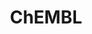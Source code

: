 ---
bigquery: https://console.cloud.google.com/bigquery?p=patents-public-data&d=ebi_chembl&page=dataset
citation: '"The ChEMBL database in 2017." Anna Gaulton, Anne Hersey, Michał Nowotka,
  A Patrícia Bento, Jon Chambers, David Mendez, Prudence Mutowo, Francis Atkinson,
  Louisa J Bellis, Elena Cibrián-Uhalte, Mark Davies, Nathan Dedman, Anneli Karlsson,
  María Paula Magariños, John P Overington, George Papadatos, Ines Smit, Andrew R
  Leach Nucleic acids Research (2017) 45 (Database Issue), D945-D954'
contributors: European Bioinformatics Institute
cost: None
description: ChEMBL Data is a manually curated database of small molecules used in
  drug discovery, including information about existing patented drugs.
documentation: 'schema: https://www.ebi.ac.uk/chembl/db_schema


  '
last_edit: 04/12/2022, 14:24:57
location: https://console.cloud.google.com/marketplace/product/google_patents_public_datasets/chembl
maintained_by: EMBL-EBI, an outstation of European Molecular Biology Laboratory
related_publications: '

  ChEMBL: towards direct deposition of bioassay data.


  Mendez D, Gaulton A, Bento AP, Chambers J, De Veij M, Félix E, Magariños MP, Mosquera
  JF, Mutowo P, Nowotka M, Gordillo-Marañón M, Hunter F, Junco L, Mugumbate G, Rodriguez-Lopez
  M, Atkinson F, Bosc N, Radoux CJ, Segura-Cabrera A, Hersey A, Leach AR.


  — Nucleic Acids Res. 2019; 47(D1):D930-D940. doi: 10.1093/nar/gky1075

  '
schema_fields:
- site_residues
- tid_fixed
- assay_cell_type
- tid
- first_in_class
- level4_description
- start_position
- who_name
- structure_type
- withdrawn_class
- warning_country
- l6
- title
- tax_id
- definition
- protein_class_id
- molecular_species
- stem_class
- status
- parent_id
- patent_use_code
- num_lipinski_ro5_violations
- max_phase_for_ind
- co_stem_id
- class_type
- indication_class
- cidx
- cx_logp
- curated_by
- canonical_smiles
- ddd_admr
- delist_flag
- approval_date
- molfile
- num_ro5_violations
- first_page
- cell_description
- route
- bto_id
- usan_year
- published_units
- confidence_score
- research_stem
- molregno
- mol_atc_id
- normal_range_min
- protclasssyn_id
- issue
- formulation_id
- site_id
- applicant_full_name
- inorganic_flag
- topical
- acd_logd
- uo_units
- creation_date
- organism
- assay_class_id
- compound_key
- assay_desc
- predbind_id
- assay_organism
- ap_id
- orig_description
- domain_description
- l3
- isoform
- cpd_str_alert_id
- drug_record_id
- doc_id
- therapeutic_flag
- idx
- usan_substem
- dosage_form
- standard_type
- bao_id
- level2_description
- log_id
- name
- acd_most_bpka
- patent_id
- warning_class
- frac_class_id
- last_page
- pubmed_id
- mol_frac_id
- black_box_warning
- actsm_id
- normal_range_max
- activity_count
- src_id
- parent_molregno
- standard_value
- year
- parenteral
- doi
- warning_year
- published_relation
- cx_logd
- target_type
- tissue_id
- prodrug
- short_name
- previous_company
- strength
- upper_value
- standard_units
- mecref_id
- standard_text_value
- stat
- patent_no
- aromatic_rings
- drugind_id
- end_position
- chembl_id
- metabolite_record_id
- syn_type
- num_alerts
- mesh_heading
- updated_on
- indref_id
- compd_id
- hbd
- standard_upper_value
- assay_type
- withdrawn_reason
- mesh_id
- first_approval
- ad_type
- cell_id
- component_id
- qudt_units
- alert_id
- oc_id
- comments
- mechanism_of_action
- level3
- ddd_value
- helm_notation
- variant_id
- cell_ontology_id
- molsyn_id
- db_version
- result_flag
- as_id
- entity_type
- level2
- warning_description
- pref_name
- company
- smarts
- cl_lincs_id
- mc_organism
- met_conversion
- ref_id
- downgraded
- usan_stem_id
- units
- species_group_flag
- priority
- warning_type
- full_mwt
- cell_source_tissue
- standard_relation
- direct_interaction
- pathway_id
- mw_monoisotopic
- product_id
- assay_id
- data_validity_comment
- oral
- pchembl_value
- target_mapping
- abstract
- parameter_value
- lle
- nda_type
- assay_source
- acd_most_apka
- smid
- hba_lipinski
- hba
- mec_id
- site_name
- synonyms
- src_description
- ro3_pass
- mc_target_name
- l1
- level1_description
- source_domain_id
- withdrawn_flag
- relationship
- assay_param_id
- domain_type
- doc_type
- innovator_company
- sitecomp_id
- last_active
- mol_hrac_id
- ref_url
- mc_target_accession
- annotation
- withdrawn_country
- assay_tissue
- db_source
- ass_cls_map_id
- toid
- value
- component_synonym
- who_extra
- cell_source_organism
- relationship_desc
- natural_product
- bei
- active_molregno
- country
- full_molformula
- enzyme_name
- l5
- biocomp_id
- parent_type
- clo_id
- entity_id
- drug_product_flag
- compsyn_id
- mc_target_type
- set_name
- substrate_record_id
- relationship_type
- ddd_comment
- volume
- parent_go_id
- journal
- standard_flag
- major_class
- standard_inchi_key
- molecular_mechanism
- l7
- res_stem_id
- ddd_units
- action_type
- src_compound_id
- le
- bao_format
- std_act_id
- sei
- alert_name
- subgroup
- aspect
- published_value
- chirality
- atc_code
- version
- source
- withdrawn_year
- published_type
- polymer_flag
- sequence
- chebi_par_id
- class_level
- standard_inchi
- efo_id
- hrac_class_id
- pathway_key
- hrac_code
- usan_stem
- compound_name
- tbl
- qed_weighted
- assay_category
- ref_type
- parameter_type
- rgid
- type
- mw_freebase
- ddd_id
- warnref_id
- cellosaurus_id
- acd_logp
- met_id
- assay_tax_id
- domain_id
- max_phase
- description
- activity_comment
- mechanism_comment
- availability_type
- usan_stem_definition
- label
- cx_most_apka
- drug_substance_flag
- patent_expire_date
- mutation
- alogp
- submission_date
- component_type
- confidence
- accession
- authors
- molecule_type
- updated_by
- publication_number
- rtb
- l4
- irac_code
- frac_code
- path
- activity_id
- homologue
- l2
- targrel_id
- hbd_lipinski
- record_id
- assay_subcellular_fraction
- alert_set_id
- warning_id
- job_id
- mol_irac_id
- targcomp_id
- binding_site_comment
- dosed_ingredient
- bao_endpoint
- active_ingredient
- irac_class_id
- protein_class_desc
- domain_name
- assay_test_type
- target_desc
- assay_strain
- heavy_atoms
- disease_efficacy
- prod_pat_id
- caloha_id
- level4
- mc_tax_id
- relation
- cell_source_tax_id
- go_id
- protein_class_synonym
- prediction_method
- metref_id
- potential_duplicate
- trade_name
- comp_go_id
- src_assay_id
- ingredient
- selectivity_comment
- cx_most_bpka
- comp_class_id
- cell_name
- stem
- related_tid
- level5
- level1
- met_comment
- efo_term
- l8
- level3_description
- src_short_name
- enzyme_tid
- psa
- curation_comment
- aidx
- sequence_md5sum
- uberon_id
- ridx
- text_value
shortname: chembl
tags:
- biotechnology
- health
- chemical
- bioinformatics
- medical
terms_of_use: CC BY-SA 3.0
title: ChEMBL
uuid: e232a192-965c-4ec9-904c-155b6dfe56c5
---